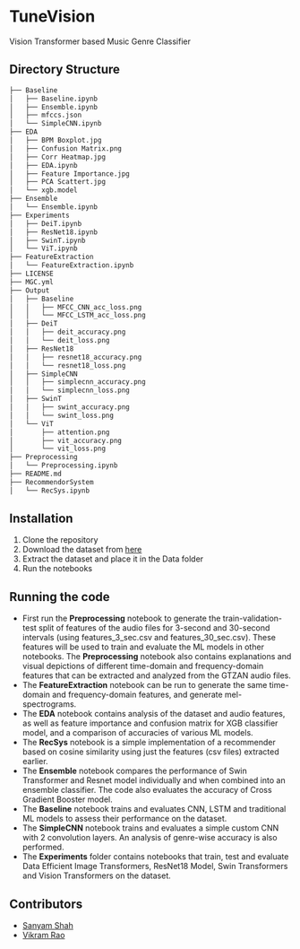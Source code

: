 # TuneVision
Vision Transformer based Music Genre Classifier

## Directory Structure
```bash
├── Baseline
│   ├── Baseline.ipynb
│   ├── Ensemble.ipynb
│   ├── mfccs.json
│   └── SimpleCNN.ipynb
├── EDA
│   ├── BPM Boxplot.jpg
│   ├── Confusion Matrix.png
│   ├── Corr Heatmap.jpg
│   ├── EDA.ipynb
│   ├── Feature Importance.jpg
│   ├── PCA Scattert.jpg
│   └── xgb.model
├── Ensemble
│   └── Ensemble.ipynb
├── Experiments
│   ├── DeiT.ipynb
│   ├── ResNet18.ipynb
│   ├── SwinT.ipynb
│   └── ViT.ipynb
├── FeatureExtraction
│   └── FeatureExtraction.ipynb
├── LICENSE
├── MGC.yml
├── Output
│   ├── Baseline
│   │   ├── MFCC_CNN_acc_loss.png
│   │   └── MFCC_LSTM_acc_loss.png
│   ├── DeiT
│   │   ├── deit_accuracy.png
│   │   └── deit_loss.png
│   ├── ResNet18
│   │   ├── resnet18_accuracy.png
│   │   └── resnet18_loss.png
│   ├── SimpleCNN
│   │   ├── simplecnn_accuracy.png
│   │   └── simplecnn_loss.png
│   ├── SwinT
│   │   ├── swint_accuracy.png
│   │   └── swint_loss.png
│   └── ViT
│       ├── attention.png
│       ├── vit_accuracy.png
│       └── vit_loss.png
├── Preprocessing
│   └── Preprocessing.ipynb
├── README.md
├── RecommendorSystem
│   └── RecSys.ipynb
```

## Installation
1. Clone the repository
2. Download the dataset from [here](https://www.kaggle.com/andradaolteanu/gtzan-dataset-music-genre-classification)
3. Extract the dataset and place it in the Data folder
4. Run the notebooks

## Running the code
- First run the <b>Preprocessing</b> notebook to generate the train-validation-test split of features of the audio files for 3-second and 30-second intervals (using features_3_sec.csv and features_30_sec.csv). These features will be used to train and evaluate the ML models in other notebooks. The <b>Preprocessing</b> notebook also contains explanations and visual depictions of different time-domain and frequency-domain features that can be extracted and analyzed from the GTZAN audio files.
- The <b>FeatureExtraction</b> notebook can be run to generate the same time-domain and frequency-domain features, and generate mel-spectrograms.
- The <b>EDA</b> notebook contains analysis of the dataset and audio features, as well as feature importance and confusion matrix for XGB classifier model, and a comparison of accuracies of various ML models.
- The <b>RecSys</b> notebook is a simple implementation of a recommender based on cosine similarity using just the features (csv files) extracted earlier.
- The <b>Ensemble</b> notebook compares the performance of Swin Transformer and Resnet model individually and when combined into an ensemble classifier. The code also evaluates the accuracy of Cross Gradient Booster model.
- The <b>Baseline</b> notebook trains and evaluates CNN, LSTM and traditional ML models to assess their performance on the dataset.
- The <b>SimpleCNN</b> notebook trains and evaluates a simple custom CNN with 2 convolution layers. An analysis of genre-wise accuracy is also performed.
- The <b>Experiments</b> folder contains notebooks that train, test and evaluate Data Efficient Image Transformers, ResNet18 Model, Swin Transformers and Vision Transformers on the dataset. 


## Contributors
- [Sanyam Shah](https://github.com/maynaS)
- [Vikram Rao](https://github.com/viks01)
